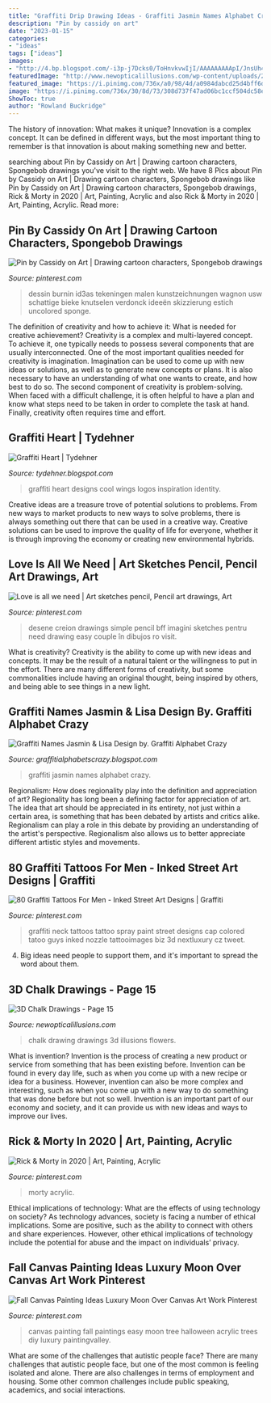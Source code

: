 ```yaml
---
title: "Graffiti Drip Drawing Ideas - Graffiti Jasmin Names Alphabet Crazy"
description: "Pin by cassidy on art"
date: "2023-01-15"
categories:
- "ideas"
tags: ["ideas"]
images:
- "http://4.bp.blogspot.com/-i3p-j7Dcks0/ToHnvkvwIjI/AAAAAAAAApI/JnsUh4uHgSk/w1200-h630-p-k-no-nu/Cool+Heart+Graffiti+Design+For+Inspiration+%25283%2529.jpg"
featuredImage: "http://www.newopticalillusions.com/wp-content/uploads/2017/07/Flowers-Chalk-Drawing.jpg"
featured_image: "https://i.pinimg.com/736x/a0/98/4d/a0984dabcd25d4bff6dfa0da25865947--graffiti-tattoo-art-designs.jpg"
image: "https://i.pinimg.com/736x/30/8d/73/308d737f47ad06bc1ccf504dc58eedf9.jpg"
ShowToc: true
author: "Rowland Buckridge"
---
```



The history of innovation: What makes it unique?
Innovation is a complex concept. It can be defined in different ways, but the most important thing to remember is that innovation is about making something new and better.

	

		
searching about Pin by Cassidy on Art | Drawing cartoon characters, Spongebob drawings you've visit to the right web. We have 8 Pics about Pin by Cassidy on Art | Drawing cartoon characters, Spongebob drawings like Pin by Cassidy on Art | Drawing cartoon characters, Spongebob drawings, Rick &amp; Morty in 2020 | Art, Painting, Acrylic and also Rick &amp; Morty in 2020 | Art, Painting, Acrylic. Read more:
		
    
## Pin By Cassidy On Art | Drawing Cartoon Characters, Spongebob Drawings

<img loading=lazy src="https://i.pinimg.com/736x/eb/32/a8/eb32a80f451819a3480eaee566bd50cd.jpg" onerror="this.onerror=null;this.src='https://tse1.mm.bing.net/th?id=OIP.y2d3_Pxw0tYekcyROUXylAAAAA&amp;pid=15.1';" alt="Pin by Cassidy on Art | Drawing cartoon characters, Spongebob drawings">

_Source: pinterest.com_

>dessin burnin id3as tekeningen malen kunstzeichnungen wagnon usw schattige bieke knutselen verdonck ideeën skizzierung estich uncolored sponge. 

	

The definition of creativity and how to achieve it: What is needed for creative achievement?
Creativity is a complex and multi-layered concept. To achieve it, one typically needs to possess several components that are usually interconnected. One of the most important qualities needed for creativity is imagination. Imagination can be used to come up with new ideas or solutions, as well as to generate new concepts or plans. It is also necessary to have an understanding of what one wants to create, and how best to do so. The second component of creativity is problem-solving. When faced with a difficult challenge, it is often helpful to have a plan and know what steps need to be taken in order to complete the task at hand. Finally, creativity often requires time and effort.

    
## Graffiti Heart | Tydehner

<img loading=lazy src="http://4.bp.blogspot.com/-i3p-j7Dcks0/ToHnvkvwIjI/AAAAAAAAApI/JnsUh4uHgSk/w1200-h630-p-k-no-nu/Cool+Heart+Graffiti+Design+For+Inspiration+%25283%2529.jpg" onerror="this.onerror=null;this.src='https://tse2.mm.bing.net/th?id=OIP.0LZQmdZGvt20o47e5IvlLQEyDM&amp;pid=15.1';" alt="Graffiti Heart | Tydehner">

_Source: tydehner.blogspot.com_

>graffiti heart designs cool wings logos inspiration identity. 

	

Creative ideas are a treasure trove of potential solutions to problems. From new ways to market products to new ways to solve problems, there is always something out there that can be used in a creative way. Creative solutions can be used to improve the quality of life for everyone, whether it is through improving the economy or creating new environmental hybrids.

    
## Love Is All We Need | Art Sketches Pencil, Pencil Art Drawings, Art

<img loading=lazy src="https://i.pinimg.com/736x/30/8d/73/308d737f47ad06bc1ccf504dc58eedf9.jpg" onerror="this.onerror=null;this.src='https://tse3.mm.bing.net/th?id=OIP.uH3VVS9VzUW5cJJMVYLYLgHaNK&amp;pid=15.1';" alt="Love is all we need | Art sketches pencil, Pencil art drawings, Art">

_Source: pinterest.com_

>desene creion drawings simple pencil bff imagini sketches pentru need drawing easy couple în dibujos ro visit. 

	

What is creativity?
Creativity is the ability to come up with new ideas and concepts. It may be the result of a natural talent or the willingness to put in the effort. There are many different forms of creativity, but some commonalities include having an original thought, being inspired by others, and being able to see things in a new light.

    
## Graffiti Names Jasmin &amp; Lisa Design By. Graffiti Alphabet Crazy

<img loading=lazy src="https://lh4.googleusercontent.com/-Hko9LCr2gDE/TYi-m8nk-UI/AAAAAAAACII/I4LtgEwQy94/w1200-h630-p-k-no-nu/graffiti+names+jasmin.jpg" onerror="this.onerror=null;this.src='https://tse1.mm.bing.net/th?id=OIP.kz2BC0jskNVbZX6s49FJvQAAAA&amp;pid=15.1';" alt="Graffiti Names Jasmin &amp; Lisa Design by. Graffiti Alphabet Crazy">

_Source: graffitialphabetscrazy.blogspot.com_

>graffiti jasmin names alphabet crazy. 

	

Regionalism: How does regionality play into the definition and appreciation of art?
Regionality has long been a defining factor for appreciation of art. The idea that art should be appreciated in its entirety, not just within a certain area, is something that has been debated by artists and critics alike. Regionalism can play a role in this debate by providing an understanding of the artist's perspective. Regionalism also allows us to better appreciate different artistic styles and movements.

    
## 80 Graffiti Tattoos For Men - Inked Street Art Designs | Graffiti

<img loading=lazy src="https://i.pinimg.com/736x/a0/98/4d/a0984dabcd25d4bff6dfa0da25865947--graffiti-tattoo-art-designs.jpg" onerror="this.onerror=null;this.src='https://tse3.mm.bing.net/th?id=OIP.vHLa8Yn0UBBxyUaqzTAKwgHaHa&amp;pid=15.1';" alt="80 Graffiti Tattoos For Men - Inked Street Art Designs | Graffiti">

_Source: pinterest.com_

>graffiti neck tattoos tattoo spray paint street designs cap colored tatoo guys inked nozzle tattooimages biz 3d nextluxury cz tweet. 

	

4. Big ideas need people to support them, and it's important to spread the word about them.

    
## 3D Chalk Drawings - Page 15

<img loading=lazy src="http://www.newopticalillusions.com/wp-content/uploads/2017/07/Flowers-Chalk-Drawing.jpg" onerror="this.onerror=null;this.src='https://tse1.mm.bing.net/th?id=OIP.3StmYKa8MDY6pDKu-dq1wQHaKx&amp;pid=15.1';" alt="3D Chalk Drawings - Page 15">

_Source: newopticalillusions.com_

>chalk drawing drawings 3d illusions flowers. 

	

What is invention?
Invention is the process of creating a new product or service from something that has been existing before. Invention can be found in every day life, such as when you come up with a new recipe or idea for a business. However, invention can also be more complex and interesting, such as when you come up with a new way to do something that was done before but not so well. Invention is an important part of our economy and society, and it can provide us with new ideas and ways to improve our lives.

    
## Rick &amp; Morty In 2020 | Art, Painting, Acrylic

<img loading=lazy src="https://i.pinimg.com/736x/c0/1b/20/c01b20a34ef475b395ba618784043fb6.jpg" onerror="this.onerror=null;this.src='https://tse1.mm.bing.net/th?id=OIP.T5nyj2PvcVputmYLNLzNaAHaE4&amp;pid=15.1';" alt="Rick &amp; Morty in 2020 | Art, Painting, Acrylic">

_Source: pinterest.com_

>morty acrylic. 

	

Ethical implications of technology: What are the effects of using technology on society?
As technology advances, society is facing a number of ethical implications. Some are positive, such as the ability to connect with others and share experiences. However, other ethical implications of technology include the potential for abuse and the impact on individuals’ privacy.

    
## Fall Canvas Painting Ideas Luxury Moon Over Canvas Art Work Pinterest

<img loading=lazy src="https://i.pinimg.com/736x/7a/33/76/7a3376b6b592963e44774728a8457336.jpg" onerror="this.onerror=null;this.src='https://tse4.mm.bing.net/th?id=OIP.xRPJ652tpVyIf-mrnCwLyAHaKg&amp;pid=15.1';" alt="Fall Canvas Painting Ideas Luxury Moon Over Canvas Art Work Pinterest">

_Source: pinterest.com_

>canvas painting fall paintings easy moon tree halloween acrylic trees diy luxury paintingvalley. 

	

What are some of the challenges that autistic people face?
There are many challenges that autistic people face, but one of the most common is feeling isolated and alone. There are also challenges in terms of employment and housing. Some other common challenges include public speaking, academics, and social interactions.

